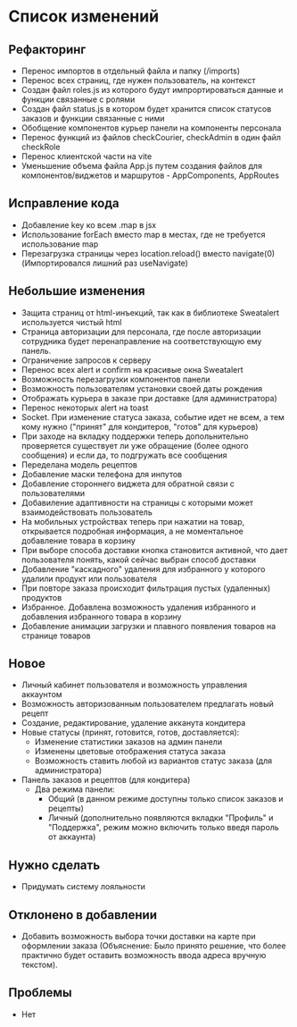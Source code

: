 # Список изменений

## Рефакторинг

- Перенос импортов в отдельный файла и папку (/imports)
- Перенос всех страниц, где нужен пользователь, на контекст
- Создан файл roles.js из которого будут импрортироваться данные и функции связанные с ролями
- Создан файл status.js в котором будет хранится список статусов заказов и функции связанные с ними
- Обобщение компонентов курьер панели на компоненты персонала
- Перенос функций из файлов checkCourier, checkAdmin в один файл checkRole
- Перенос клиентской части на vite
- Уменьшение объема файла App.js путем создания файлов для компонентов/виджетов и маршрутов - AppComponents, AppRoutes 

## Исправление кода

- Добавление key ко всем .map в jsx
- Использование forEach вместо map в местах, где не требуется использование map
- Перезагрузка страницы через location.reload() вместо navigate(0) (Импортировался лишний раз useNavigate)

## Небольшие изменения 

- Защита страниц от html-инъекций, так как в библиотеке Sweatalert используется чистый html
- Страница авторизации для персонала, где после авторизации сотрудника будет перенаправление на соответствующую ему панель.
- Ограничение запросов к серверу
- Перенос всех alert и confirm на красивые окна Sweatalert
- Возможность перезагрузки компонентов панели
- Возможность пользователям установки своей даты рождения
- Отображать курьера в заказе при доставке (для администратора)
- Перенос некоторых alert на toast
- Socket. При изменение статуса заказа, событие идет не всем, а тем кому нужно ("принят" для кондитеров, "готов" для курьеров) 
- При заходе на вкладку поддержки теперь допольнительно проверяется существует ли уже обращение (более одного сообщения) и если да, то подгружать все сообщения
- Переделана модель рецептов
- Добавление маски телефона для инпутов
- Добавление стороннего виджета для обратной связи с пользователями
- Добавиление адаптивности на страницы с которыми может взаимодействовать пользователь
- На мобильных устройствах теперь при нажатии на товар, открывается подробная информация, а не моментальное добавление товара в корзину 
- При выборе способа доставки кнопка становится активной, что дает пользователя понять, какой сейчас выбран способ доставки
- Добавление "каскадного" удаления для избранного у которого удалили продукт или пользователя
- При повторе заказа происходит фильтрация пустых (удаленных) продуктов
- Избранное. Добавлена возможность удаления избранного и добавления избранного товара в корзину
- Добавление анимации загрузки и плавного появления товаров на странице товаров

## Новое

- Личный кабинет пользователя и возможность управления аккаунтом
- Возможность авторизованным пользователем предлагать новый рецепт
- Создание, редактирование, удаление акканута кондитера
- Новые статусы (принят, готовится, готов, доставляется):
	- Изменение статистики заказов на админ панели
	- Изменены цветовые отображения статуса заказа 
	- Возможность ставить любой из вариантов статус заказа (для администратора)
- Панель заказов и рецептов (для кондитера)
	- Два режима панели:
		- Общий (в данном режиме доступны только список заказов и рецепты)
		- Личный (дополнительно появляются вкладки "Профиль" и "Поддержка", режим можно включить только введя пароль от аккаунта)

## Нужно сделать

- Придумать систему лояльности

## Отклонено в добавлении

- Добавить возможность выбора точки доставки на карте при оформлении заказа (Объяснение: Было принято решение, что более практично будет оставить возможность ввода адреса вручную текстом).

## Проблемы

- Нет

